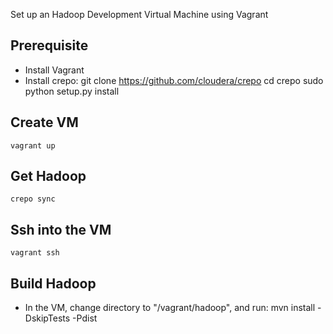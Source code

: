 Set up an Hadoop Development Virtual Machine using Vagrant

## Prerequisite
* Install Vagrant
* Install crepo:
	git clone https://github.com/cloudera/crepo
	cd crepo
	sudo python setup.py install

## Create VM
	vagrant up

## Get Hadoop
	crepo sync

## Ssh into the VM
	vagrant ssh

## Build Hadoop
* In the VM, change directory to "/vagrant/hadoop", and run:
	mvn install -DskipTests -Pdist
